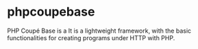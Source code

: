 # phpcoupebase
PHP Coupé Base is a It is a lightweight framework, with the basic functionalities for creating programs under HTTP with PHP.
